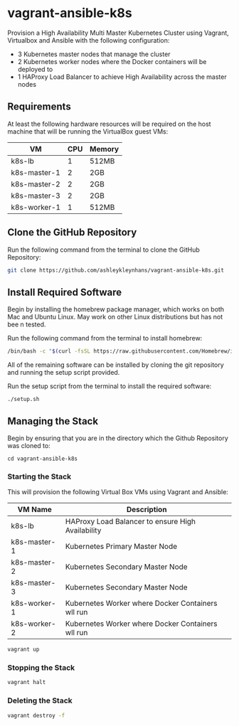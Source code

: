 # vagrant-ansible-k8s

Provision a High Availability Multi Master Kubernetes Cluster using Vagrant, Virtualbox and Ansible with the following configuration:

* 3 Kubernetes master nodes that manage the cluster
* 2 Kubernetes worker nodes where the Docker containers will be deployed to
* 1 HAProxy Load Balancer to achieve High Availability across the master nodes

## Requirements

At least the following hardware resources will be required on the host machine that will be running the VirtualBox guest VMs:

| VM           | CPU | Memory |
|--------------|-----|--------|
| k8s-lb       | 1   | 512MB  |
| k8s-master-1 | 2   | 2GB    |
| k8s-master-2 | 2   | 2GB    |
| k8s-master-3 | 2   | 2GB    |
| k8s-worker-1 | 1   | 512MB  |

## Clone the GitHub Repository

Run the following command from the terminal to clone the GitHub Repository:

```bash
git clone https://github.com/ashleykleynhans/vagrant-ansible-k8s.git
```

## Install Required Software

Begin by installing the homebrew package manager, which works on both Mac
 and Ubuntu Linux.  May work on other Linux distributions but has not bee
n tested.

Run the following command from the terminal to install homebrew:

```bash
/bin/bash -c "$(curl -fsSL https://raw.githubusercontent.com/Homebrew/install/HEAD/install.sh)"
```

All of the remaining software can be installed by cloning the git repository and  running the setup script provided.

Run the setup script from the terminal to install the required software:

```bassh
./setup.sh
```

## Managing the Stack

Begin by ensuring that you are in the directory which the Github Repository was cloned to:

```
cd vagrant-ansible-k8s
```

### Starting the Stack

This will provision the following Virtual Box VMs using Vagrant and Ansible:

| VM Name        | Description                                       |
|----------------|---------------------------------------------------|
| k8s-lb         | HAProxy Load Balancer to ensure High Availability |
| k8s-master-1   | Kubernetes Primary Master Node                    |
| k8s-master-2   | Kubernetes Secondary Master Node                  |
| k8s-master-3   | Kubernetes Secondary Master Node                  |
| k8s-worker-1   | Kubernetes Worker where Docker Containers wll run |
| k8s-worker-2   | Kubernetes Worker where Docker Containers wll run |


```bash
vagrant up
```

### Stopping the Stack

```bash
vagrant halt
```

### Deleting the Stack

```bash
vagrant destroy -f
```
